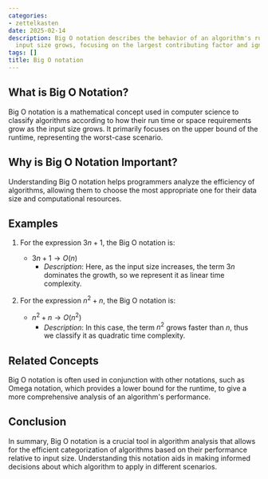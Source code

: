 ```yaml
---
categories:
- zettelkasten
date: 2025-02-14
description: Big O notation describes the behavior of an algorithm's runtime as the
  input size grows, focusing on the largest contributing factor and ignoring constants.
tags: []
title: Big O notation
---
```


## What is Big O Notation?

Big O notation is a mathematical concept used in computer science to classify algorithms according to how their run time or space requirements grow as the input size grows. It primarily focuses on the upper bound of the runtime, representing the worst-case scenario.

## Why is Big O Notation Important?

Understanding Big O notation helps programmers analyze the efficiency of algorithms, allowing them to choose the most appropriate one for their data size and computational resources.

## Examples

1. For the expression $3n + 1$, the Big O notation is:
   - $3n + 1 \rightarrow O(n)$
     - *Description*: Here, as the input size increases, the term $3n$ dominates the growth, so we represent it as linear time complexity.

2. For the expression $n^2 + n$, the Big O notation is:
   - $n^2 + n \rightarrow O(n^2)$
     - *Description*: In this case, the term $n^2$ grows faster than $n$, thus we classify it as quadratic time complexity.

## Related Concepts

Big O notation is often used in conjunction with other notations, such as Omega notation, which provides a lower bound for the runtime, to give a more comprehensive analysis of an algorithm's performance.

## Conclusion

In summary, Big O notation is a crucial tool in algorithm analysis that allows for the efficient categorization of algorithms based on their performance relative to input size. Understanding this notation aids in making informed decisions about which algorithm to apply in different scenarios.
